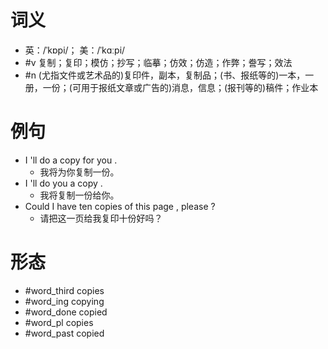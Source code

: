 # 词义
- 英：/ˈkɒpi/； 美：/ˈkɑːpi/
- #v 复制；复印；模仿；抄写；临摹；仿效；仿造；作弊；誊写；效法
- #n (尤指文件或艺术品的)复印件，副本，复制品；(书、报纸等的)一本，一册，一份；(可用于报纸文章或广告的)消息，信息；(报刊等的)稿件；作业本
# 例句
- I 'll do a copy for you .
	- 我将为你复制一份。
- I 'll do you a copy .
	- 我将复制一份给你。
- Could I have ten copies of this page , please ?
	- 请把这一页给我复印十份好吗？
# 形态
- #word_third copies
- #word_ing copying
- #word_done copied
- #word_pl copies
- #word_past copied
